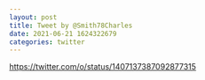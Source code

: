 ```yaml
--- 
layout: post 
title: Tweet by @Smith78Charles 
date: 2021-06-21 1624322679 
categories: twitter 
--- 
```

https://twitter.com/o/status/1407137387092877315